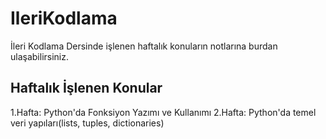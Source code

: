 # IleriKodlama
İleri Kodlama Dersinde işlenen haftalık konuların notlarına burdan ulaşabilirsiniz.
## Haftalık İşlenen Konular
1.Hafta: Python'da Fonksiyon Yazımı ve Kullanımı
2.Hafta: Python'da temel veri yapıları(lists, tuples, dictionaries)
